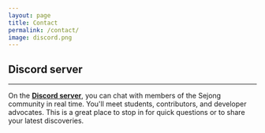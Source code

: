 ```yaml
---
layout: page
title: Contact
permalink: /contact/
image: discord.png
---
```


Discord server
--------------

-----------------------------------


On the [**Discord server**](https://discord.gg/Bnug7RwBdN), you can chat with members of the Sejong community in real time. You'll meet students, contributors, and developer advocates. This is a great place to stop in for quick questions or to share your latest discoveries.
